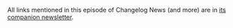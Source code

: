 All links mentioned in this episode of Changelog News (and more) are in [its companion newsletter](https://changelog.com/news/89/email).

